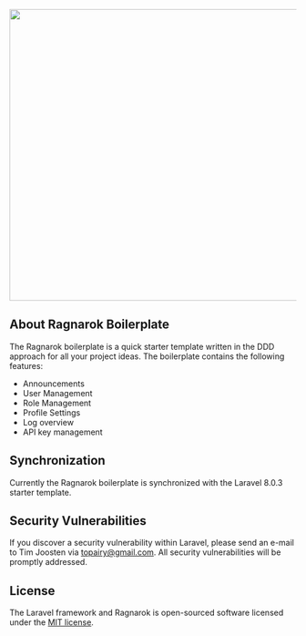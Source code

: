 <p align="center"><img src="https://user-images.githubusercontent.com/1066486/95141713-2d250880-0772-11eb-9ee8-bc07c11628d0.png" width="512"></p>

## About Ragnarok Boilerplate

The Ragnarok boilerplate is a quick starter template written in the DDD approach for all your project ideas. 
The boilerplate contains the following features: 

- Announcements
- User Management
- Role Management
- Profile Settings
- Log overview
- API key management

## Synchronization 

Currently the Ragnarok boilerplate is synchronized with the Laravel 8.0.3 starter template. 

## Security Vulnerabilities

If you discover a security vulnerability within Laravel, please send an e-mail to Tim Joosten via [topairy@gmail.com](mailto:topairy@gmail.com). All security vulnerabilities will be promptly addressed.

## License

The Laravel framework and Ragnarok is open-sourced software licensed under the [MIT license](https://opensource.org/licenses/MIT).
